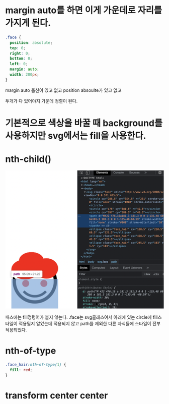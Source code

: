 # margin auto를 하면 이게 가운데로 자리를 가지게 된다.

```css
.face {
  position: absolute;
  top: 0;
  right: 0;
  bottom: 0;
  left: 0;
  margin: auto;
  width: 200px;
}
```

margin auto 옵션이 있고 없고
position absoulte가 있고 없고

두개가 다 있어야지 가운데 정렬이 된다.

# 기본적으로 색상을 바꿀 때 background를 사용하지만 svg에서는 fill을 사용한다.

# nth-child()

![](images/2021-09-26-14-46-47.png)

패스에는 fill명령어가 붙지 않는다.
.face는 svg클래스여서 아래에 있는 circle에 fill스타일이 적용될지 알았는데 적용되지 않고
path를 제외한 다른 자식들에 스타일이 전부 적용되었다.

# nth-of-type

```css
.face_hair:nth-of-type(1) {
  fill: red;
}
```

# transform center center
